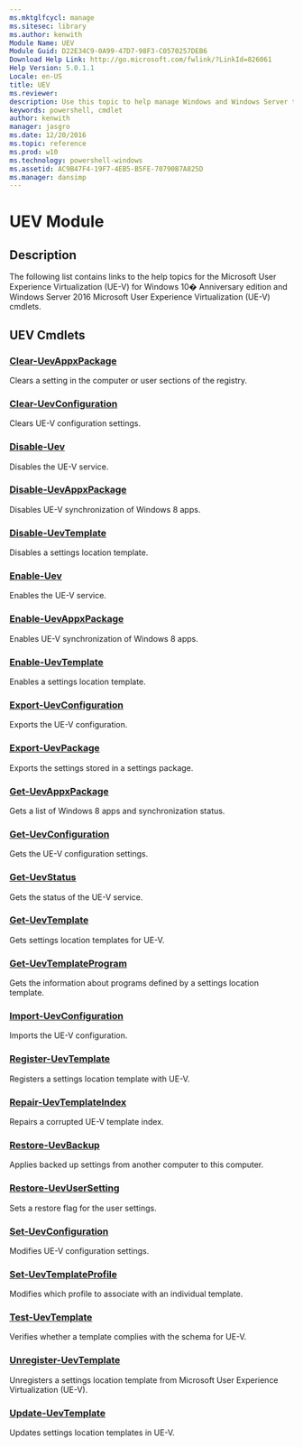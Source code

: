 ```yaml
---
ms.mktglfcycl: manage
ms.sitesec: library
ms.author: kenwith
Module Name: UEV
Module Guid: D22E34C9-0A99-47D7-98F3-C0570257DEB6
Download Help Link: http://go.microsoft.com/fwlink/?LinkId=826061
Help Version: 5.0.1.1
Locale: en-US
title: UEV
ms.reviewer:
description: Use this topic to help manage Windows and Windows Server technologies with Windows PowerShell.
keywords: powershell, cmdlet
author: kenwith
manager: jasgro
ms.date: 12/20/2016
ms.topic: reference
ms.prod: w10
ms.technology: powershell-windows
ms.assetid: AC9B47F4-19F7-4EB5-B5FE-70790B7A825D
ms.manager: dansimp
---
```


# UEV Module
## Description
The following list contains links to the help topics for the Microsoft User Experience Virtualization (UE-V) for Windows 10� Anniversary edition and Windows Server 2016 Microsoft User Experience Virtualization (UE-V) cmdlets.

## UEV Cmdlets
### [Clear-UevAppxPackage](./Clear-UevAppxPackage.md)
Clears a setting in the computer or user sections of the registry.

### [Clear-UevConfiguration](./Clear-UevConfiguration.md)
Clears UE-V configuration settings.

### [Disable-Uev](./Disable-Uev.md)
Disables the UE-V service.

### [Disable-UevAppxPackage](./Disable-UevAppxPackage.md)
Disables UE-V synchronization of Windows 8 apps.

### [Disable-UevTemplate](./Disable-UevTemplate.md)
Disables a settings location template.

### [Enable-Uev](./Enable-Uev.md)
Enables the UE-V service.

### [Enable-UevAppxPackage](./Enable-UevAppxPackage.md)
Enables UE-V synchronization of Windows 8 apps.

### [Enable-UevTemplate](./Enable-UevTemplate.md)
Enables a settings location template.

### [Export-UevConfiguration](./Export-UevConfiguration.md)
Exports the UE-V configuration.

### [Export-UevPackage](./Export-UevPackage.md)
Exports the settings stored in a settings package.

### [Get-UevAppxPackage](./Get-UevAppxPackage.md)
Gets a list of Windows 8 apps and synchronization status.

### [Get-UevConfiguration](./Get-UevConfiguration.md)
Gets the UE-V configuration settings.

### [Get-UevStatus](./Get-UevStatus.md)
Gets the status of the UE-V service.

### [Get-UevTemplate](./Get-UevTemplate.md)
Gets settings location templates for UE-V.

### [Get-UevTemplateProgram](./Get-UevTemplateProgram.md)
Gets the information about programs defined by a settings location template.

### [Import-UevConfiguration](./Import-UevConfiguration.md)
Imports the UE-V configuration.

### [Register-UevTemplate](./Register-UevTemplate.md)
Registers a settings location template with UE-V.

### [Repair-UevTemplateIndex](./Repair-UevTemplateIndex.md)
Repairs a corrupted UE-V template index.

### [Restore-UevBackup](./Restore-UevBackup.md)
Applies backed up settings from another computer to this computer.

### [Restore-UevUserSetting](./Restore-UevUserSetting.md)
Sets a restore flag for the user settings.

### [Set-UevConfiguration](./Set-UevConfiguration.md)
Modifies UE-V configuration settings.

### [Set-UevTemplateProfile](./Set-UevTemplateProfile.md)
Modifies which profile to associate with an individual template.

### [Test-UevTemplate](./Test-UevTemplate.md)
Verifies whether a template complies with the schema for UE-V.

### [Unregister-UevTemplate](./Unregister-UevTemplate.md)
Unregisters a settings location template from Microsoft User Experience Virtualization (UE-V).

### [Update-UevTemplate](./Update-UevTemplate.md)
Updates settings location templates in UE-V.


